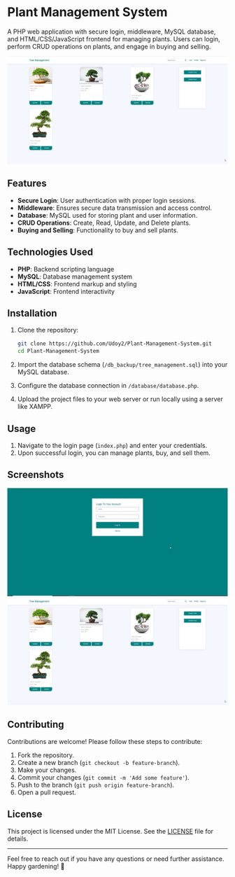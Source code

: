 # Plant Management System

A PHP web application with secure login, middleware, MySQL database, and HTML/CSS/JavaScript frontend for managing plants. Users can login, perform CRUD operations on plants, and engage in buying and selling.

![Screenshot](https://github.com/Udoy2/Plant-Management-System/blob/master/assets/screenshot/Dashboard.png)

## Features

- **Secure Login**: User authentication with proper login sessions.
- **Middleware**: Ensures secure data transmission and access control.
- **Database**: MySQL used for storing plant and user information.
- **CRUD Operations**: Create, Read, Update, and Delete plants.
- **Buying and Selling**: Functionality to buy and sell plants.

## Technologies Used

- **PHP**: Backend scripting language
- **MySQL**: Database management system
- **HTML/CSS**: Frontend markup and styling
- **JavaScript**: Frontend interactivity

## Installation

1. Clone the repository:

   ```bash
   git clone https://github.com/Udoy2/Plant-Management-System.git
   cd Plant-Management-System
   ```

2. Import the database schema (`/db_backup/tree_management.sql`) into your MySQL database.

3. Configure the database connection in `/database/database.php`.

4. Upload the project files to your web server or run locally using a server like XAMPP.

## Usage

1. Navigate to the login page (`index.php`) and enter your credentials.
2. Upon successful login, you can manage plants, buy, and sell them.

## Screenshots

![Login Page](https://github.com/Udoy2/Plant-Management-System/blob/master/assets/screenshot/loginPage.png)
![Dashboard](https://github.com/Udoy2/Plant-Management-System/blob/master/assets/screenshot/Dashboard.png)

## Contributing

Contributions are welcome! Please follow these steps to contribute:

1. Fork the repository.
2. Create a new branch (`git checkout -b feature-branch`).
3. Make your changes.
4. Commit your changes (`git commit -m 'Add some feature'`).
5. Push to the branch (`git push origin feature-branch`).
6. Open a pull request.

## License

This project is licensed under the MIT License. See the [LICENSE](LICENSE) file for details.

---

Feel free to reach out if you have any questions or need further assistance. Happy gardening! 🌿
